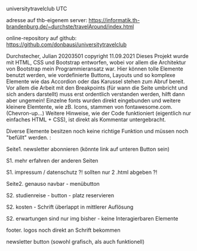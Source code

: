 universitytravelclub
UTC

adresse auf thb-eigenem server:
https://informatik.th-brandenburg.de/~durchste/travelAround/index.html

online-repository auf github:
https://github.com/donbausi/universitytravelclub


Durchstecher, Julian 20203501 copyright 11.09.2021
Dieses Projekt wurde mit HTML, CSS und Bootstrap entworfen, wobei vor allem die Architektur von Bootstrap mein Programmieransatz war. Hier können tolle Elemente benutzt werden, wie vordefinierte Buttons, Layouts und so komplexe Elemente wie das Accordion oder das Karussel stehen zum Abruf bereit. Vor allem die Arbeit mit den Breakpoints (für wann die Seite umbricht und sich anders darstellt) muss erst ordentlich verstanden werden, hilft dann aber ungemein! Einzelne fonts wurden direkt eingebunden und weitere kleinere Elemtente, wie zB. Icons, stammen von fontawesome.com. (Chevron-up...) 
Weitere Hinweise, wie der Code funktioniert (eigentlich nur einfaches HTML + CSS), ist direkt als Kommentar untergebracht.

Diverse Elemente besitzen noch keine richtige Funktion und müssen noch "befüllt" werden. :

Seite1. newsletter abonnieren (könnte link auf unteren Button sein)

S1. mehr erfahren der anderen Seiten

S1. impressum / datenschutz ?! sollten nur 2 .html abgeben ?!

Seite2. genauso navbar - menübutton

S2. studienreise - button - platz reservieren

S2. kosten - Schrift überlappt in mittlerer Auflösung

S2. erwartungen sind nur img bisher - keine Interagierbaren Elemente

footer. logos noch direkt an Schrift bekommen

newsletter button (sowohl grafisch, als auch funktionell)